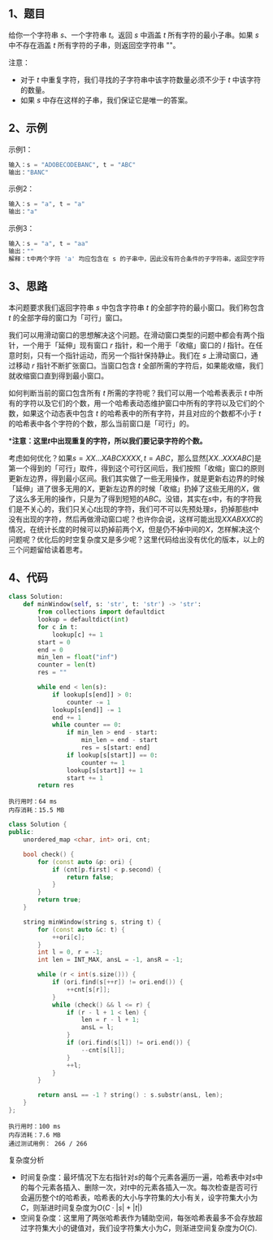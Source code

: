 ## 1、题目

给你一个字符串 $s$、一个字符串 $t$。返回 $s$ 中涵盖 $t$ 所有字符的最小子串。如果 $s$ 中不存在涵盖 $t$ 所有字符的子串，则返回空字符串 ""。

注意：

- 对于 $t$ 中重复字符，我们寻找的子字符串中该字符数量必须不少于 $t$ 中该字符的数量。
- 如果 $s$ 中存在这样的子串，我们保证它是唯一的答案。

## 2、示例

示例1：

```python
输入：s = "ADOBECODEBANC", t = "ABC"
输出："BANC"
```

示例2：

```python
输入：s = "a", t = "a"
输出："a"
```

示例3：

```python
输入：s = "a", t = "aa"
输出：""
解释：t中两个字符 'a' 均应包含在 s 的子串中，因此没有符合条件的子字符串，返回空字符串。
```

## 3、思路

本问题要求我们返回字符串 $s$ 中包含字符串 $t$ 的全部字符的最小窗口。我们称包含 $t$ 的全部字母的窗口为「可行」窗口。

我们可以用滑动窗口的思想解决这个问题。在滑动窗口类型的问题中都会有两个指针，一个用于「延伸」现有窗口 $r$ 指针，和一个用于「收缩」窗口的 $l$ 指针。在任意时刻，只有一个指针运动，而另一个指针保持静止。我们在 $s$ 上滑动窗口，通过移动 $r$ 指针不断扩张窗口。当窗口包含 $t$ 全部所需的字符后，如果能收缩，我们就收缩窗口直到得到最小窗口。


如何判断当前的窗口包含所有 $t$ 所需的字符呢？我们可以用一个哈希表表示 $t$ 中所有的字符以及它们的个数，用一个哈希表动态维护窗口中所有的字符以及它们的个数，如果这个动态表中包含 $t$ 的哈希表中的所有字符，并且对应的个数都不小于 $t$ 的哈希表中各个字符的个数，那么当前窗口是「可行」的。

***注意：这里$t$中出现重复的字符，所以我们要记录字符的个数。**

考虑如何优化？如果$s=XX...XABCXXXX,t=ABC$，那么显然$[XX..XXXABC]$是第一个得到的「可行」取件，得到这个可行区间后，我们按照「收缩」窗口的原则更新左边界，得到最小区间。我们其实做了一些无用操作，就是更新右边界的时候「延伸」进了很多无用的$X$，更新左边界的时候「收缩」扔掉了这些无用的$X$，做了这么多无用的操作，只是为了得到短短的$ABC$。没错，其实在$s$中，有的字符我们是不关心的，我们只关心$t$出现的字符，我们可不可以先预处理$s$，扔掉那些$t$中没有出现的字符，然后再做滑动窗口呢？也许你会说，这样可能出现$XXABXXC$的情况，在统计长度的时候可以扔掉前两个$X$，但是仍不掉中间的$X$，怎样解决这个问题呢？优化后的时空复杂度又是多少呢？这里代码给出没有优化的版本，以上的三个问题留给读着思考。

## 4、代码

```python
class Solution:
    def minWindow(self, s: 'str', t: 'str') -> 'str':
        from collections import defaultdict
        lookup = defaultdict(int)
        for c in t:
            lookup[c] += 1
        start = 0
        end = 0
        min_len = float("inf")
        counter = len(t)
        res = ""

        while end < len(s):
            if lookup[s[end]] > 0:
                counter -= 1
            lookup[s[end]] -= 1
            end += 1
            while counter == 0:
                if min_len > end - start:
                    min_len = end - start
                    res = s[start: end]
                if lookup[s[start]] == 0:
                    counter += 1
                lookup[s[start]] += 1
                start += 1
        return res
```

```
执行用时：64 ms
内存消耗：15.5 MB
```

```c++
class Solution {
public:
    unordered_map <char, int> ori, cnt;

    bool check() {
        for (const auto &p: ori) {
            if (cnt[p.first] < p.second) {
                return false;
            }
        }
        return true;
    }

    string minWindow(string s, string t) {
        for (const auto &c: t) {
            ++ori[c];
        }
        int l = 0, r = -1;
        int len = INT_MAX, ansL = -1, ansR = -1;

        while (r < int(s.size())) {
            if (ori.find(s[++r]) != ori.end()) {
                ++cnt[s[r]];
            }
            while (check() && l <= r) {
                if (r - l + 1 < len) {
                    len = r - l + 1;
                    ansL = l;
                }
                if (ori.find(s[l]) != ori.end()) {
                    --cnt[s[l]];
                }
                ++l;
            }
        }

        return ansL == -1 ? string() : s.substr(ansL, len);
    }
};
```


```
执行用时：100 ms
内存消耗：7.6 MB
通过测试用例： 266 / 266
```

复杂度分析

- 时间复杂度：最坏情况下左右指针对$s$的每个元素各遍历一遍，哈希表中对$s$中的每个元素各插入、删除一次，对$t$中的元素各插入一次。每次检查是否可行会遍历整个$t$的哈希表，哈希表的大小与字符集的大小有关，设字符集大小为$C$，则渐进时间复杂度为$O(C \cdot |s| + |t|)$
- 空间复杂度：这里用了两张哈希表作为辅助空间，每张哈希表最多不会存放超过字符集大小的键值对，我们设字符集大小为$C$，则渐进空间复杂度为$O(C)$.
